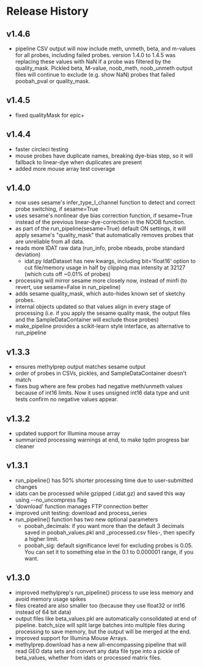 # Release History

## v1.4.6
- pipeline CSV output will now include meth, unmeth, beta, and m-values for all probes, including failed probes.
    version 1.4.0 to 1.4.5 was replacing these values with NaN if a probe was filtered by the quality_mask.
    Pickled beta, M-value, noob_meth, noob_unmeth output files will continue to exclude (e.g. show NaN) probes that failed poobah_pval or quality_mask.

## v1.4.5
- fixed qualityMask for epic+

## v1.4.4
- faster circleci testing
- mouse probes have duplicate names, breaking dye-bias step, so it will fallback to linear-dye when duplicates are present
- added more mouse array test coverage

## v1.4.0
- now uses sesame's infer_type_I_channel function to detect and correct probe switching, if sesame=True
- uses sesame's nonlinear dye bias correction function, if sesame=True
    instead of the previous linear-dye-correction in the NOOB function.
- as part of the run_pipeline(sesame=True) default ON settings, it will apply sesame's "quality_mask"
    that automatically removes probes that are unreliable from all data.
- reads more IDAT raw data (run_info, probe nbeads, probe standard deviation)
    - idat.py IdatDataset has new kwargs, including bit='float16' option to cut file/memory usage in half
    by clipping max intensity at 32127 (which cuts off ~0.01% of probes)
- processing will mirror sesame more closely now, instead of minfi (to revert, use sesame=False in run_pipeline)
- adds sesame quality_mask, which auto-hides known set of sketchy probes.
- internal objects updated so that values align in every stage of processing
    (i.e. if you apply the sesame quality mask, the output files and the SampleDataContainer will exclude those probes)
- make_pipeline provides a scikit-learn style interface, as alternative to run_pipeline

## v1.3.3
- ensures methylprep output matches sesame output
- order of probes in CSVs, pickles, and SampleDataContainer doesn't match
- fixes bug where are few probes had negative meth/unmeth values because of int16 limits.
    Now it uses unsigned int16 data type and unit tests confirm no negative values appear.

## v1.3.2
- updated support for Illumina mouse array
- summarized processing warnings at end, to make tqdm progress bar cleaner

## v1.3.1
- run_pipeline() has 50% shorter processing time due to user-submitted changes
- idats can be processed while gzipped (.idat.gz) and saved this way using --no_uncompress flag
- 'download' function manages FTP connection better
- improved unit testing: download and process_series
- run_pipeline() function has two new optional parameters
    - poobah_decimals: if you want more than the default 3 decimals saved in poobah_values.pkl and _processed.csv files-, then specify a higher limit.
    - poobah_sig: default significance level for excluding probes is 0.05. You can set it to something
    else in the 0.1 to 0.000001 range, if you want.

## v1.3.0
- improved methylprep's run_pipeline() process to use less memory and avoid memory usage spikes
- files created are also smaller too (because they use float32 or int16 instead of 64 bit data)
- output files like beta_values.pkl are automatically consolidated at end of pipeline.
    batch_size will split large batches into multiple files during processing to save memory,
    but the output will be merged at the end.
- improved support for Illumina Mouse Arrays.
- methylprep.download has a new all-encompassing pipeline that will read GEO data sets and convert
    any data file type into a pickle of beta_values, whether from idats or processed matrix files.
